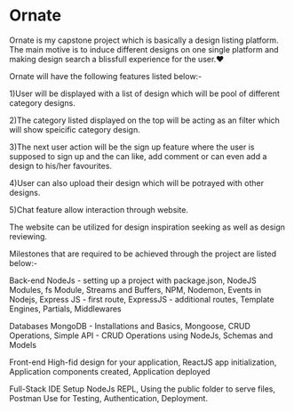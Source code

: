 # Ornate
Ornate is my capstone project which is basically a design listing platform. The main motive is to induce different designs on one single platform and making design search a blissfull experience for the user.❤️ 

Ornate will have the following features listed below:-

  1)User will be displayed with a list of design which will be pool of different category designs.

  2)The category listed displayed on the top will be acting as an filter which will show speicific category design.

  3)The next user action will be the sign up feature where the user is supposed to sign up and the can like, add comment or can even add a design to his/her favourites.

  4)User can also upload their design which will be potrayed with other designs.

  5)Chat feature allow interaction through website.


The website can be utilized for design inspiration seeking as well as design reviewing.

Milestones that are required to be achieved through the project are listed below:-

  Back-end
    NodeJs - setting up a project with package.json,
    NodeJS Modules,
    fs Module,
    Streams and Buffers,
    NPM,
    Nodemon,
    Events in Nodejs,
    Express JS - first route,
    ExpressJS - additional routes,
    Template Engines,
    Partials,
    Middlewares
    
  Databases
    MongoDB - Installations and Basics,
    Mongoose,
    CRUD Operations,
    Simple API - CRUD Operations using NodeJs,
    Schemas and Models
    
  Front-end
    High-fid design for your application,
    ReactJS app initialization,
    Application components created,
    Application deployed
    
  Full-Stack
    IDE Setup
    NodeJs REPL,
    Using the public folder to serve files,
    Postman Use for Testing,
    Authentication,
    Deployment.
    

